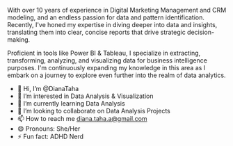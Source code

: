 With over 10 years of experience in Digital Marketing Management and CRM modeling, and an endless passion for data and pattern identification. Recently, I've honed my expertise in diving deeper into data and insights, translating them into clear, concise reports that drive strategic decision-making. 

Proficient in tools like Power BI & Tableau, I specialize in extracting, transforming, analyzing, and visualizing data for business intelligence purposes. I'm continuously expanding my knowledge in this area as I embark on a journey to explore even further into the realm of data analytics.



- 👋 Hi, I’m @DianaTaha
- 👀 I’m interested in Data Analysis & Visualization
- 🌱 I’m currently learning Data Analysis
- 💞️ I’m looking to collaborate on Data Analysis Projects
- 📫 How to reach me diana.taha.a@gmail.com
- 😄 Pronouns: She/Her
- ⚡ Fun fact: ADHD Nerd

<!---
DianaTaha/DianaTaha is a ✨ special ✨ repository because its `README.md` (this file) appears on your GitHub profile.
You can click the Preview link to take a look at your changes.
--->
